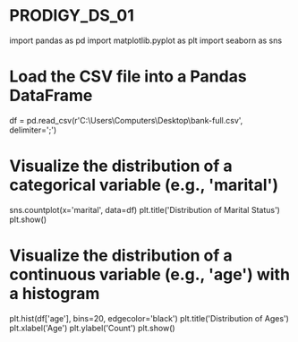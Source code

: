 # PRODIGY_DS_01


import pandas as pd
import matplotlib.pyplot as plt
import seaborn as sns

# Load the CSV file into a Pandas DataFrame


df = pd.read_csv(r'C:\Users\Computers\Desktop\bank-full.csv', delimiter=';')

# Visualize the distribution of a categorical variable (e.g., 'marital')
sns.countplot(x='marital', data=df)
plt.title('Distribution of Marital Status')
plt.show()
# Visualize the distribution of a continuous variable (e.g., 'age') with a histogram
plt.hist(df['age'], bins=20, edgecolor='black')
plt.title('Distribution of Ages')
plt.xlabel('Age')
plt.ylabel('Count')
plt.show()
